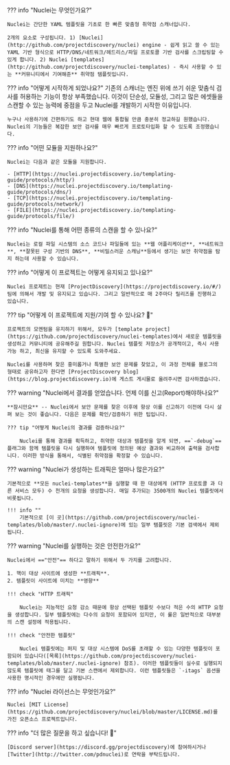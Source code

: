 ??? info "Nuclei는 무엇인가요?"

    Nuclei는 간단한 YAML 템플릿을 기초로 한 빠른 맞춤형 취약점 스캐너입니다.

    2개의 요소로 구성됩니다. 1) [Nuclei](http://github.com/projectdiscovery/nuclei) engine - 쉽게 읽고 쓸 수 있는 YAML 기반 형식으로 HTTP/DNS/네트워크/헤드리스/파일 프로토콜 기반 검사를 스크립팅할 수 있게 합니다. 2) Nuclei [templates](http://github.com/projectdiscovery/nuclei-templates) - 즉시 사용할 수 있는 **커뮤니티에서 기여해준** 취약점 템플릿입니다.

??? info "어떻게 시작하게 되었나요?"
	기존의 스캐너는 엔진 위에 쓰기 쉬운 맞춤식 검사를 허용하는 기능이 항상 부족했습니다. 이것이 단순성, 모듈성, 그리고 많은 에셋들을 스캔할 수 있는 능력에 중점을 두고 Nuclei를 개발하기 시작한 이유입니다.
	
	누구나 사용하기에 간편하기도 하고 현대 웹에 통합될 만큼 충분히 정교하길 원했습니다. Nuclei의 기능들은 복잡한 보안 검사를 매우 빠르게 프로토타입화 할 수 있도록 조정했습니다.

??? info "어떤 모듈을 지원하나요?"

	Nuclei는 다음과 같은 모듈을 지원합니다.

	- [HTTP](https://nuclei.projectdiscovery.io/templating-guide/protocols/http/)
	- [DNS](https://nuclei.projectdiscovery.io/templating-guide/protocols/dns/)
	- [TCP](https://nuclei.projectdiscovery.io/templating-guide/protocols/network/)
	- [FILE](https://nuclei.projectdiscovery.io/templating-guide/protocols/file/)

??? info "Nuclei를 통해 어떤 종류의 스캔을 할 수 있나요?"

	Nuclei는 로컬 파일 시스템의 소스 코드나 파일들에 있는 **웹 어플리케이션**, **네트워크**, **잘못된 구성 기반의 DNS**, **비밀스러운 스캐닝**등에서 생기는 보안 취약점을 탐지 하는데 사용할 수 있습니다. 

??? info "어떻게 이 프로젝트는 어떻게 유지되고 있나요?"

	Nuclei 프로제트는 현재 [ProjectDiscovery](https://projectdiscovery.io/#/)팀에 의해서 개발 및 유지되고 있습니다. 그리고 일반적으로 매 2주마다 릴리즈를 진행하고 있습니다.

??? tip "어떻게 이 프로젝트에 지원/기여 할 수 있나요? 💙"

	프로젝트의 모멘텀을 유지하기 위해서, 모두가 [template project](https://github.com/projectdiscovery/nuclei-templates)에서 새로운 템플릿을 생성하고 커뮤니티에 공유해주길 원합니다. Nuclei 템플릿 저장소가 공개적이고, 즉시 사용가능 하고, 최신을 유지할 수 있도록 도와주세요.

	Nuclei를 사용하며 찾은 흥미롭거나 특별한 보안 문제를 찾았고, 이 과정 전체를 블로그의 형태로 공유하고자 한다면 [ProjectDiscovery blog](https://blog.projectdiscovery.io)에 게스트 게시물로 올려주시면 감사하겠습니다.

??? warning "Nuclei에서 결과를 얻었습니다. 언제 이를 신고(Report)해야하나요?"

	**잠시만요** -- Nuclei에서 보안 문제를 찾은 이후에 항상 이를 신고하기 이전에 다시 살펴 보는 것이 좋습니다. 다음은 문제를 확인/검증하기 위한 팁입니다.

	??? tip "어떻게 Nuclei의 결과를 검증하나요?"

		Nuclei를 통해 결과를 획득하고, 취약한 대상과 템플릿을 알게 되면, ==`-debug`== 플래그와 함께 템플릿을 다시 실행하여 템플릿에 정의된 예상 결과와 비교하여 출력을 검사합니다. 이러한 방식을 통해서, 식별된 취약점을 확정할 수 있습니다.

??? warning "Nuclei가 생성하는 트래픽은 얼마나 많은가요?"
	
	기본적으로 **모든 nuclei-templates**을 실행할 때 한 대상에게 (HTTP 프로토콜 과 다른 서비스 모두) 수 천개의 요청을 생성합니다. 매일 추가되는 3500개의 Nuclei 템플릿에서 비롯됩니다.

	!!! info ""
		기본적으로 [이 곳](https://github.com/projectdiscovery/nuclei-templates/blob/master/.nuclei-ignore)에 있는 일부 템플릿은 기본 검색에서 제외됩니다.

??? warning "Nuclei를 실행하는 것은 안전한가요?"

	Nuclei에서 =="안전"== 하다고 말하기 위해서 두 가지를 고려합니다.

	1. 핵이 대상 사이트에 생성한 **트래픽**.
	2. 템플릿이 사이트에 미치는 **영향**

	!!! check "HTTP 트래픽"

		Nuclei는 지능적인 요청 감소 때문에 항상 선택된 템플릿 수보다 적은 수의 HTTP 요청을 생성합니다. 일부 템플릿에는 다수의 요청이 포함되어 있지만, 이 룰은 일반적으로 대부분의 스캔 설정에 적용됩니다.
		
	!!! check "안전한 템플릿"

		Nuclei 템플릿에는 퍼지 및 대상 시스템에 DoS를 초래할 수 있는 다양한 템플릿이 포함되어 있습니다([목록](https://github.com/projectdiscovery/nuclei-templates/blob/master/.nuclei-ignore) 참조). 이러한 템플릿들이 실수로 실행되지 않도록 템플릿에 태그를 달고 기본 스캔에서 제외합니다. 이런 템플릿들은 `-itags` 옵션을 사용한 명시적인 경우에만 실행됩니다.

??? info "Nuclei 라이선스는 무엇인가요?"

	Nuclei [MIT License](https://github.com/projectdiscovery/nuclei/blob/master/LICENSE.md)를 가진 오픈소스 프로젝트입니다.


??? info "더 많은 질문을 하고 싶습니다! 🙋"
	
	[Discord server](https://discord.gg/projectdiscovery)에 참여하시거나 [Twitter](http://twitter.com/pdnuclei)로 연락을 부탁드립니다.
